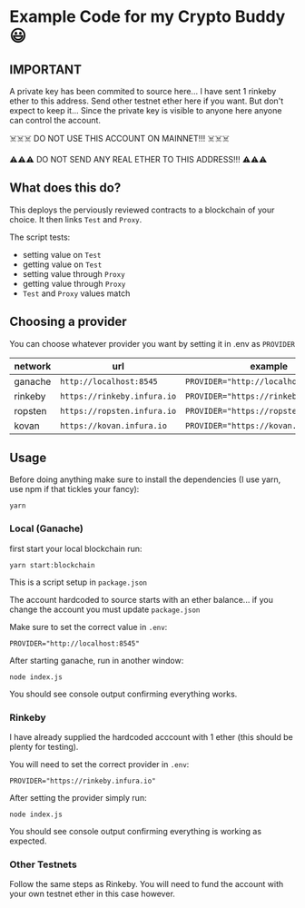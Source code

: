 # Example Code for my Crypto Buddy 😃

## IMPORTANT
A private key has been commited to source here... I have sent 1 rinkeby ether to this address. Send other testnet ether here if you want. But don't expect to keep it... Since the private key is visible to anyone here anyone can control the account.

☠️☠️☠️ DO NOT USE THIS ACCOUNT ON MAINNET!!! ☠️☠️☠️

⚠️⚠️⚠️ DO NOT SEND ANY REAL ETHER TO THIS ADDRESS!!! ⚠️⚠️⚠️

## What does this do?
This deploys the perviously reviewed contracts to a blockchain of your choice. It then links `Test` and `Proxy`.

The script tests:
* setting value on `Test`
* getting value on `Test`
* setting value through `Proxy`
* getting value through `Proxy`
* `Test` and `Proxy` values match

## Choosing a provider
You can choose whatever provider you want by setting it in .env as `PROVIDER`

network | url | example
--- | --- | --- 
ganache | `http://localhost:8545` | `PROVIDER="http://localhost:8545"`
rinkeby | `https://rinkeby.infura.io` | `PROVIDER="https://rinkeby.infura.io"`
ropsten | `https://ropsten.infura.io` | `PROVIDER="https://ropsten.infura.io"`
kovan | `https://kovan.infura.io` | `PROVIDER="https://kovan.infura.io"`

## Usage
Before doing anything make sure to install the dependencies (I use yarn, use npm if that tickles your fancy):
```
yarn
```

### Local (Ganache)
first start your local blockchain run:
```
yarn start:blockchain
```
This is a script setup in `package.json`

The account hardcoded to source starts with an ether balance... if you change the account you must update `package.json`

Make sure to set the correct value in `.env`:
```
PROVIDER="http://localhost:8545"
```

After starting ganache, run in another window:
```
node index.js
```

You should see console output confirming everything works.

### Rinkeby
I have already supplied the hardcoded acccount with 1 ether (this should be plenty for testing).

You will need to set the correct provider in `.env`:
```
PROVIDER="https://rinkeby.infura.io"
```

After setting the provider simply run:
```
node index.js
```

You should see console output confirming everything is working as expected.

### Other Testnets
Follow the same steps as Rinkeby. You will need to fund the account with your own testnet ether in this case however.

